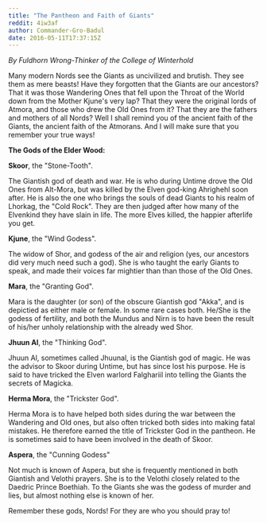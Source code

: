 ```yaml
---
title: "The Pantheon and Faith of Giants"
reddit: 4iw3af
author: Commander-Gro-Badul
date: 2016-05-11T17:37:15Z
---
```


*By Fuldhorn Wrong-Thinker of the College of Winterhold*

Many modern Nords see the Giants as uncivilized and brutish. They see them as mere beasts! Have they forgotten that the Giants are our ancestors? That it was those Wandering Ones that fell upon the Throat of the World down from the Mother Kjune's very lap? That they were the original lords of Atmora, and those who drew the Old Ones from it? That they are the fathers and mothers of all Nords? Well I shall remind you of the ancient faith of the Giants, the ancient faith of the Atmorans. And I will make sure that you remember your true ways!

**The Gods of the Elder Wood:**

**Skoor**, the "Stone-Tooth".

The Giantish god of death and war. He is who during Untime drove the Old Ones from Alt-Mora, but was killed by the Elven god-king Ahrighehl soon after. He is also the one who brings the souls of dead Giants to his realm of Lhorkag, the "Cold Rock". They are then judged after how many of the Elvenkind they have slain in life. The more Elves killed, the happier afterlife you get.

**Kjune**, the "Wind Godess".

The widow of Shor, and godess of the air and religion (yes, our ancestors did very much need such a god). She is who taught the early Giants to speak, and made their voices far mightier than than those of the Old Ones.

**Mara**, the "Granting God".

Mara is the daughter (or son) of the obscure Giantish god "Akka", and is depictied as either male or female. In some rare cases both. He/She is the godess of fertility, and both the Mundus and Nirn is to have been the result of his/her unholy relationship with the already wed Shor.

**Jhuun Al**, the "Thinking God".

Jhuun Al, sometimes called Jhuunal, is the Giantish god of magic. He was the advisor to Skoor during Untime, but has since lost his purpose. He is said to have tricked the Elven warlord Falghariil into telling the Giants the secrets of Magicka.

**Herma Mora**, the "Trickster God".

Herma Mora is to have helped both sides during the war between the Wandering and Old ones, but also often tricked both sides into making fatal mistakes. He therefore earned the title of Trickster God in the pantheon. He is sometimes said to have been involved in the death of Skoor.

**Aspera**, the "Cunning Godess"

Not much is known of Aspera, but she is frequently mentioned in both Giantish and Velothi prayers. She is to the Velothi closely related to the Daedric Prince Boethiah. To the Giants she was the godess of murder and lies, but almost nothing else is known of her.

Remember these gods, Nords! For they are who you should pray to!
